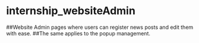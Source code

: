 # internship_websiteAdmin

##Website Admin pages where users can register news posts and edit them with ease.
##The same applies to the popup management. 
